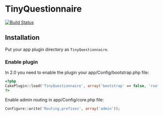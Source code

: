 # TinyQuestionnaire

[![Build Status](https://travis-ci.org/tsmsogn/TinyQuestionnaire.svg?branch=master)](https://travis-ci.org/tsmsogn/TinyQuestionnaire)

## Installation

Put your app plugin directory as `TinyQuestionnaire`.

### Enable plugin

In 2.0 you need to enable the plugin your app/Config/bootstrap.php file:

```php
<?php
CakePlugin::load('TinyQuestionnaire', array('bootstrap' => false, 'routes' => true));
?>
```

Enable admin routing in app/Config/core.php file:

```php
Configure::write('Routing.prefixes', array('admin'));
```
